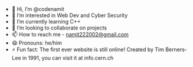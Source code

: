 - 👋 Hi, I’m @codenamit
- 👀 I’m interested in Web Dev and Cyber Security
- 🌱 I’m currently learning C++
- 💞️ I’m looking to collaborate on projects
- 📫 How to reach me - namit222002@gmail.com
- 😄 Pronouns: he/him
- ⚡ Fun fact: The first ever website is still online! Created by Tim Berners-Lee in 1991, you can visit it at info.cern.ch

<!---
codenamit/codenamit is a ✨ special ✨ repository because its `README.md` (this file) appears on your GitHub profile.
You can click the Preview link to take a look at your changes.
--->
